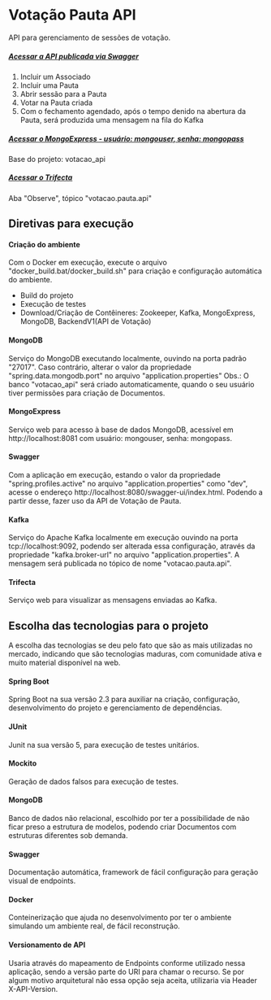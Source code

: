 # Votação Pauta API
API para gerenciamento de sessões de votação.

##### [Acessar a API publicada via Swagger](http://ec2-52-67-250-221.sa-east-1.compute.amazonaws.com:8080/swagger-ui/index.html)
1. Incluir um Associado
2. Incluir uma Pauta
3. Abrir sessão para a Pauta
4. Votar na Pauta criada
5. Com o fechamento agendado, após o tempo denido na abertura da Pauta, será produzida uma mensagem na fila do Kafka

##### [Acessar o MongoExpress - usuário: mongouser, senha: mongopass](http://ec2-52-67-250-221.sa-east-1.compute.amazonaws.com:8081)
Base do projeto: votacao_api

##### [Acessar o Trifecta](http://ec2-52-67-250-221.sa-east-1.compute.amazonaws.com:8888)
Aba "Observe", tópico "votacao.pauta.api"

## Diretivas para execução

#### Criação do ambiente
Com o Docker em execução, execute o arquivo "docker_build.bat/docker_build.sh" para criação e configuração automática do ambiente.
- Build do projeto
- Execução de testes
- Download/Criação de Contêineres: Zookeeper, Kafka, MongoExpress, MongoDB, BackendV1(API de Votação)

#### MongoDB
Serviço do MongoDB executando localmente, ouvindo na porta padrão "27017".
Caso contrário, alterar o valor da propriedade "spring.data.mongodb.port" no arquivo "application.properties"
Obs.: O banco "votacao_api" será criado automaticamente, quando o seu usuário tiver permissões para criação de Documentos.

#### MongoExpress
Serviço web para acesso à base de dados MongoDB, acessível em http://localhost:8081 com usuário: mongouser, senha: mongopass.

#### Swagger
Com a aplicação em execução, estando o valor da propriedade "spring.profiles.active" no arquivo "application.properties" como "dev", acesse o endereço http://localhost:8080/swagger-ui/index.html. Podendo a partir desse, fazer uso da API de Votação de Pauta.

#### Kafka
Serviço do Apache Kafka localmente em execução ouvindo na porta tcp://localhost:9092, podendo ser alterada essa configuração, através da propriedade "kafka.broker-url" no arquivo "application.properties".
A mensagem será publicada no tópico de nome "votacao.pauta.api".

#### Trifecta
Serviço web para visualizar as mensagens enviadas ao Kafka.


## Escolha das tecnologias para o projeto
A escolha das tecnologias se deu pelo fato que são as mais utilizadas no mercado, indicando que são tecnologias maduras, com comunidade ativa e muito material disponível na web.

#### Spring Boot
Spring Boot na sua versão 2.3 para auxiliar na criação, configuração, desenvolvimento do projeto e gerenciamento de dependências.

#### JUnit
Junit na sua versão 5, para execução de testes unitários.

#### Mockito
Geração de dados falsos para execução de testes.

#### MongoDB
Banco de dados não relacional, escolhido por ter a possibilidade de não ficar preso a estrutura de modelos, podendo criar Documentos com estruturas diferentes sob demanda.

#### Swagger
Documentação automática, framework de fácil configuração para geração visual de endpoints.

#### Docker
Conteinerização que ajuda no desenvolvimento por ter o ambiente simulando um ambiente real, de fácil reconstrução.

#### Versionamento de API
Usaria através do mapeamento de Endpoints conforme utilizado nessa aplicação, sendo a versão parte do URI para chamar o recurso. Se por algum motivo arquitetural não essa opção seja aceita, utilizaria via Header X-API-Version.
